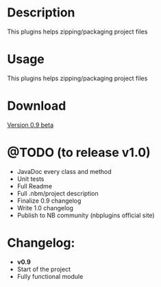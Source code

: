 Description
=======================
This plugins helps zipping/packaging project files

Usage
=======================
This plugins helps zipping/packaging project files

Download
=======================
[Version 0.9 beta](https://github.com/willybarro/ProjectZipper/downloads)

@TODO (to release v1.0)
=======================
- JavaDoc every class and method
- Unit tests
- Full Readme
- Full .nbm/project description
- Finalize 0.9 changelog
- Write 1.0 changelog
- Publish to NB community (nbplugins official site)


Changelog:
=======================
- __v0.9__
 - Start of the project
 - Fully functional module
